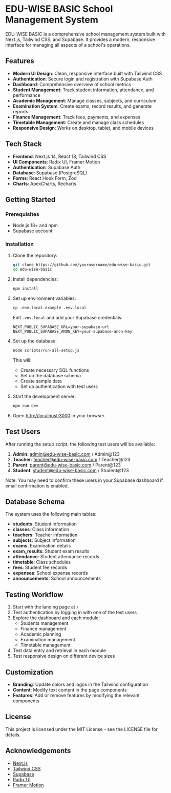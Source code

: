 # EDU-WISE BASIC School Management System

EDU-WISE BASIC is a comprehensive school management system built with Next.js, Tailwind CSS, and Supabase. It provides a modern, responsive interface for managing all aspects of a school's operations.

## Features

- **Modern UI Design**: Clean, responsive interface built with Tailwind CSS
- **Authentication**: Secure login and registration with Supabase Auth
- **Dashboard**: Comprehensive overview of school metrics
- **Student Management**: Track student information, attendance, and performance
- **Academic Management**: Manage classes, subjects, and curriculum
- **Examination System**: Create exams, record results, and generate reports
- **Finance Management**: Track fees, payments, and expenses
- **Timetable Management**: Create and manage class schedules
- **Responsive Design**: Works on desktop, tablet, and mobile devices

## Tech Stack

- **Frontend**: Next.js 14, React 18, Tailwind CSS
- **UI Components**: Radix UI, Framer Motion
- **Authentication**: Supabase Auth
- **Database**: Supabase (PostgreSQL)
- **Forms**: React Hook Form, Zod
- **Charts**: ApexCharts, Recharts

## Getting Started

### Prerequisites

- Node.js 18+ and npm
- Supabase account

### Installation

1. Clone the repository:
   ```bash
   git clone https://github.com/yourusername/edu-wise-basic.git
   cd edu-wise-basic
   ```

2. Install dependencies:
   ```bash
   npm install
   ```

3. Set up environment variables:
   ```bash
   cp .env.local.example .env.local
   ```
   
   Edit `.env.local` and add your Supabase credentials:
   ```
   NEXT_PUBLIC_SUPABASE_URL=your-supabase-url
   NEXT_PUBLIC_SUPABASE_ANON_KEY=your-supabase-anon-key
   ```

4. Set up the database:
   ```bash
   node scripts/run-all-setup.js
   ```
   This will:
   - Create necessary SQL functions
   - Set up the database schema
   - Create sample data
   - Set up authentication with test users

5. Start the development server:
   ```bash
   npm run dev
   ```

6. Open [http://localhost:3000](http://localhost:3000) in your browser.

## Test Users

After running the setup script, the following test users will be available:

1. **Admin**: admin@edu-wise-basic.com / Admin@123
2. **Teacher**: teacher@edu-wise-basic.com / Teacher@123
3. **Parent**: parent@edu-wise-basic.com / Parent@123
4. **Student**: student@edu-wise-basic.com / Student@123

Note: You may need to confirm these users in your Supabase dashboard if email confirmation is enabled.

## Database Schema

The system uses the following main tables:

- **students**: Student information
- **classes**: Class information
- **teachers**: Teacher information
- **subjects**: Subject information
- **exams**: Examination details
- **exam_results**: Student exam results
- **attendance**: Student attendance records
- **timetable**: Class schedules
- **fees**: Student fee records
- **expenses**: School expense records
- **announcements**: School announcements

## Testing Workflow

1. Start with the landing page at `/`
2. Test authentication by logging in with one of the test users
3. Explore the dashboard and each module:
   - Students management
   - Finance management
   - Academic planning
   - Examination management
   - Timetable management
4. Test data entry and retrieval in each module
5. Test responsive design on different device sizes

## Customization

- **Branding**: Update colors and logos in the Tailwind configuration
- **Content**: Modify text content in the page components
- **Features**: Add or remove features by modifying the relevant components

## License

This project is licensed under the MIT License - see the LICENSE file for details.

## Acknowledgements

- [Next.js](https://nextjs.org/)
- [Tailwind CSS](https://tailwindcss.com/)
- [Supabase](https://supabase.io/)
- [Radix UI](https://www.radix-ui.com/)
- [Framer Motion](https://www.framer.com/motion/)

